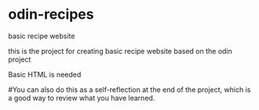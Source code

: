 # odin-recipes
basic recipe website

this is the project for creating basic recipe website based on the odin project

Basic HTML is needed

#You can also do this as a self-reflection at the end of the project, which is a good way to review what you have learned.